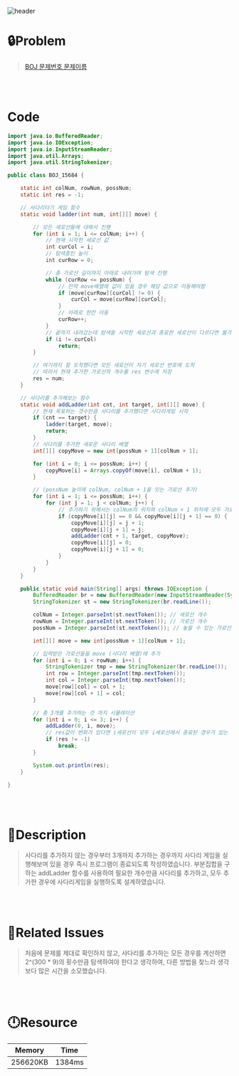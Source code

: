 ![header](https://capsule-render.vercel.app/api?type=waving&height=200&color=0:B2E6FF,100:FFB2D6&text=BOJ%2015684&fontColor=FFFFFF&fontAlign=80&fontAlignY=35&fontSize=50)

# **🔒Problem**

> [BOJ 문제번호 문제이름](https://www.acmicpc.net/problem/15684)

<br>
<br>

# **Code**

```java
import java.io.BufferedReader;
import java.io.IOException;
import java.io.InputStreamReader;
import java.util.Arrays;
import java.util.StringTokenizer;

public class BOJ_15684 {

    static int colNum, rowNum, possNum;
    static int res = -1;

    // 사다리타기 게임 함수
    static void ladder(int num, int[][] move) {

        // 모든 세로선들에 대해서 진행
        for (int i = 1; i <= colNum; i++) {
            // 현재 시작한 세로선 값
            int curCol = i;
            // 탐색중인 높이
            int curRow = 0;

            // 총 가로선 길이까지 아래로 내려가며 탐색 진행
            while (curRow <= possNum) {
                // 만약 move배열에 값이 있을 경우 해당 값으로 이동해야함
                if (move[curRow][curCol] != 0) {
                    curCol = move[curRow][curCol];
                }
                // 아래로 한칸 이동
                curRow++;
            }
            // 끝까지 내려갔는데 탐색을 시작한 세로선과 종료한 세로선이 다르다면 불가능
            if (i != curCol)
                return;
        }

        // 여기까지 잘 도착했다면 모든 세로선이 자기 세로선 번호에 도착
        // 따라서 현재 추가한 가로선의 개수를 res 변수에 저장
        res = num;
    }

    // 사다리를 추가해보는 함수
    static void addLadder(int cnt, int target, int[][] move) {
        // 현재 목표하는 갯수만큼 사다리를 추가했다면 사다리게임 시작
        if (cnt == target) {
            ladder(target, move);
            return;
        }
        // 사다리를 추가한 새로운 사다리 배열
        int[][] copyMove = new int[possNum + 1][colNum + 1];

        for (int i = 0; i <= possNum; i++) {
            copyMove[i] = Arrays.copyOf(move[i], colNum + 1);
        }

        // (possNum 높이에 colNum, colNum + 1을 잇는 가로선 추가)
        for (int i = 1; i <= possNum; i++) {
            for (int j = 1; j < colNum; j++) {
                // 추가하기 위해서는 colNum의 위치와 colNum + 1 위치에 모두 가로선이 없는 상태여야 함
                if (copyMove[i][j] == 0 && copyMove[i][j + 1] == 0) {
                    copyMove[i][j] = j + 1;
                    copyMove[i][j + 1] = j;
                    addLadder(cnt + 1, target, copyMove);
                    copyMove[i][j] = 0;
                    copyMove[i][j + 1] = 0;
                }
            }
        }
    }

    public static void main(String[] args) throws IOException {
        BufferedReader br = new BufferedReader(new InputStreamReader(System.in));
        StringTokenizer st = new StringTokenizer(br.readLine());

        colNum = Integer.parseInt(st.nextToken()); // 세로선 개수
        rowNum = Integer.parseInt(st.nextToken()); // 가로선 개수
        possNum = Integer.parseInt(st.nextToken()); // 놓을 수 있는 가로선 위치

        int[][] move = new int[possNum + 1][colNum + 1];

        // 입력받은 가로선들을 move (사다리 배열)에 추가
        for (int i = 0; i < rowNum; i++) {
            StringTokenizer tmp = new StringTokenizer(br.readLine());
            int row = Integer.parseInt(tmp.nextToken());
            int col = Integer.parseInt(tmp.nextToken());
            move[row][col] = col + 1;
            move[row][col + 1] = col;
        }

        // 총 3개를 추가하는 것 까지 시뮬레이션
        for (int i = 0; i <= 3; i++) {
            addLadder(0, i, move);
            // res값이 변화가 있다면 i세로선이 모두 i세로선에서 종료된 경우가 있는 것
            if (res != -1)
                break;
        }

        System.out.println(res);
    }

}
```

<br>
<br>

# **🔑Description**

> 사다리를 추가하지 않는 경우부터 3개까지 추가하는 경우까지 사다리 게임을 실행해보며 있을 경우 즉시 프로그램이 종료되도록 작성하였습니다.
> 부분집합을 구하는 addLadder 함수를 사용하여 필요한 개수만큼 사다리를 추가하고, 모두 추가한 경우에 사다리게임을 실행하도록 설계하였습니다.

<br>
<br>

# **📑Related Issues**

> 처음에 문제를 제대로 확인하지 않고, 사다리를 추가하는 모든 경우를 계산하면 2^(300 * 9)의 횟수만큼 탐색하여야 한다고 생각하여, 다른 방법을 찾느라 생각보다 많은 시간을 소모했습니다.

<br>
<br>

# **🕛Resource**

| Memory | Time   |
| ------ | ------ |
| 256620KB | 1384ms |